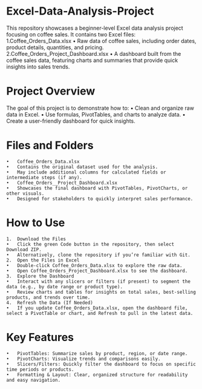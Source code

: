 # Excel-Data-Analysis-Project

This repository showcases a beginner-level Excel data analysis project focusing on coffee sales. It contains two Excel files:
	1.Coffee_Orders_Data.xlsx
	•	Raw data of coffee sales, including order dates, product details, quantities, and pricing.
	2.Coffee_Orders_Project_Dashboard.xlsx
	•	A dashboard built from the coffee sales data, featuring charts and summaries that provide quick insights into sales trends.

 # Project Overview

The goal of this project is to demonstrate how to:
	•	Clean and organize raw data in Excel.
	•	Use formulas, PivotTables, and charts to analyze data.
	•	Create a user-friendly dashboard for quick insights.
# Files and Folders
	•	Coffee_Orders_Data.xlsx
	•	Contains the original dataset used for the analysis.
	•	May include additional columns for calculated fields or intermediate steps (if any).
	•	Coffee_Orders__Project_Dashboard.xlsx
	•	Showcases the final dashboard with PivotTables, PivotCharts, or other visuals.
	•	Designed for stakeholders to quickly interpret sales performance.
# How to Use
	1.	Download the Files
	•	Click the green Code button in the repository, then select Download ZIP.
	•	Alternatively, clone the repository if you’re familiar with Git.
	2.	Open the Files in Excel
	•	Double-click Coffee_Orders_Data.xlsx to explore the raw data.
	•	Open Coffee_Orders_Project_Dashboard.xlsx to see the dashboard.
	3.	Explore the Dashboard
	•	Interact with any slicers or filters (if present) to segment the data (e.g., by date range or product type).
	•	Review charts and tables for insights on total sales, best-selling products, and trends over time.
	4.	Refresh the Data (If Needed)
	•	If you update Coffee_Orders_Data.xlsx, open the dashboard file, select a PivotTable or chart, and Refresh to pull in the latest data.

# Key Features
	•	PivotTables: Summarize sales by product, region, or date range.
	•	PivotCharts: Visualize trends and comparisons easily.
	•	Slicers/Filters: Quickly filter the dashboard to focus on specific time periods or products.
	•	Formatting & Layout: Clear, organized structure for readability and easy navigation.


